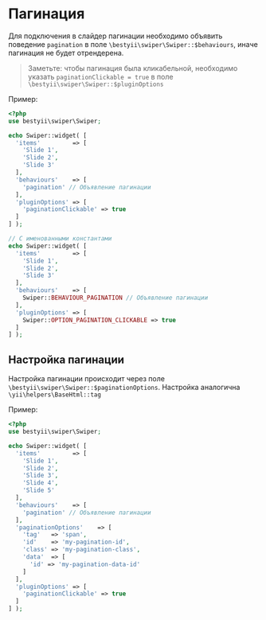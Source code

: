 # Пагинация

Для подключения в слайдер пагинации необходимо объявить поведение `pagination` в поле `\bestyii\swiper\Swiper::$behaviours`, иначе пагинация не будет отрендерена.

> Заметьте: чтобы пагинация была кликабельной, необходимо указать `paginationClickable = true` 
  в поле `\bestyii\swiper\Swiper::$pluginOptions`

Пример:

```PHP
<?php
use bestyii\swiper\Swiper;

echo Swiper::widget( [
  'items'         => [
    'Slide 1',
    'Slide 2',
    'Slide 3'
  ],
  'behaviours'    => [
    'pagination' // Объявление пагинации
  ],
  'pluginOptions' => [
    'paginationClickable' => true
  ]
] );

// С именованными константами
echo Swiper::widget( [
  'items'         => [
    'Slide 1',
    'Slide 2',
    'Slide 3'
  ],
  'behaviours'    => [
    Swiper::BEHAVIOUR_PAGINATION // Объявление пагинации
  ],
  'pluginOptions' => [
    Swiper::OPTION_PAGINATION_CLICKABLE => true
  ]
] );
```

## Настройка пагинации

Настройка пагинации происходит через поле `\bestyii\swiper\Swiper::$paginationOptions`. Настройка аналогична `\yii\helpers\BaseHtml::tag`

Пример:

```PHP
<?php
use bestyii\swiper\Swiper;

echo Swiper::widget( [
  'items'         => [
    'Slide 1',
    'Slide 2',
    'Slide 3',
    'Slide 4',
    'Slide 5'
  ],
  'behaviours'    => [
    'pagination' // Объявление пагинации
  ],
  'paginationOptions'    => [
    'tag'   => 'span',
    'id'    => 'my-pagination-id',
    'class' => 'my-pagination-class',
    'data'  => [
      'id' => 'my-pagination-data-id'
    ]
  ],
  'pluginOptions' => [
    'paginationClickable' => true
  ]
] );
```

